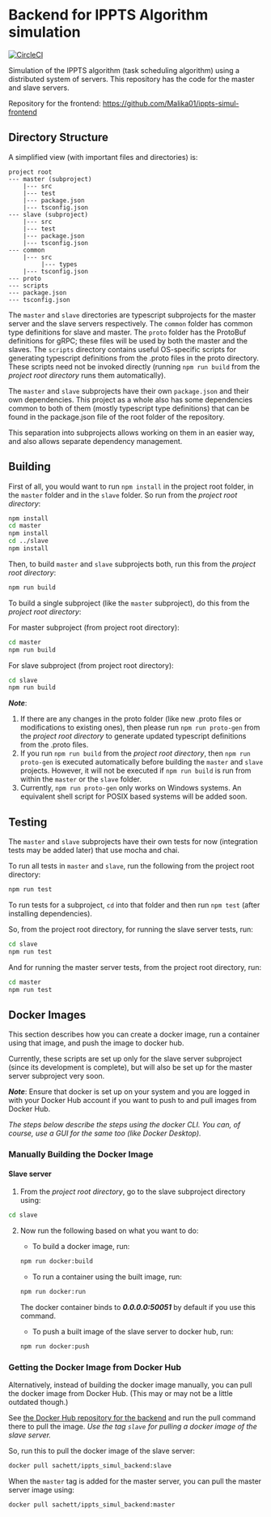 # Backend for IPPTS Algorithm simulation

[![CircleCI](https://circleci.com/gh/souris-dev/ippts-simul-backend.svg?style=svg)](https://circleci.com/gh/souris-dev/ippts-simul-backend)

Simulation of the IPPTS algorithm (task scheduling algorithm) using a distributed system of servers. This repository has the code for the master and slave servers.

Repository for the frontend: https://github.com/Malika01/ippts-simul-frontend

## Directory Structure

A simplified view (with important files and directories) is:

```
project root
--- master (subproject)
    |--- src
    |--- test
    |--- package.json
    |--- tsconfig.json
--- slave (subproject)
    |--- src
    |--- test
    |--- package.json
    |--- tsconfig.json
--- common
    |--- src
         |--- types
    |--- tsconfig.json
--- proto
--- scripts
--- package.json
--- tsconfig.json
```

The `master` and `slave` directories are typescript subprojects for the master server and the slave servers respectively.
The `common` folder has common type definitions for slave and master. The `proto` folder has the ProtoBuf definitions for gRPC; these files will be used by both the master and the slaves.
The `scripts` directory contains useful OS-specific scripts for generating typescript definitions from the .proto files in the proto directory. These scripts need not be invoked directly (running `npm run build` from the *project root directory* runs them automatically).

The `master` and `slave` subprojects have their own `package.json` and their own dependencies. This project as a whole also has some dependencies common to both of them (mostly typescript type definitions) that can be found in the package.json file of the root folder of the repository.

This separation into subprojects allows working on them in an easier way, and also allows separate dependency management.

## Building

First of all, you would want to run `npm install` in the project root folder, in the `master` folder and in the `slave` folder. So run from the *project root directory*:

```sh
npm install
cd master
npm install
cd ../slave
npm install
```

Then, to build `master` and `slave` subprojects both, run this from the *project root directory*:

```sh
npm run build
```

To build a single subproject (like the `master` subproject), do this from the *project root directory*:

For master subproject (from project root directory):
```sh
cd master
npm run build
```

For slave subproject (from project root directory):
```sh
cd slave
npm run build
```

***Note***:
1. If there are any changes in the proto folder (like new .proto files or modifications to existing ones), then please run `npm run proto-gen` from the *project root directory* to generate updated typescript definitions from the .proto files. 
2. If you run `npm run build` from the *project root directory*, then `npm run proto-gen` is executed automatically before building the `master` and `slave` projects. However, it will not be executed if `npm run build` is run from within the `master` or the `slave` folder.
3. Currently, `npm run proto-gen` only works on Windows systems. An equivalent shell script for POSIX based systems will be added soon.

## Testing

The `master` and `slave` subprojects have their own tests for now (integration tests may be added later) that use mocha and chai.

To run all tests in `master` and `slave`, run the following from the project root directory:

```sh
npm run test
```

To run tests for a subproject, `cd` into that folder and then run `npm test` (after installing dependencies).

So, from the project root directory, for running the slave server tests, run:

```sh
cd slave
npm run test
```

And for running the master server tests, from the project root directory, run:

```sh
cd master
npm run test
```

## Docker Images

This section describes how you can create a docker image, run a container using that image, and push the image
to docker hub.

Currently, these scripts are set up only for the slave server subproject (since its development is complete), but will also be set up for the master server subproject very soon.

***Note***: Ensure that docker is set up on your system and you are logged in with your Docker Hub account if you want to push to and pull images from Docker Hub.

*The steps below describe the steps using the docker CLI. You can, of course, use a GUI for the same too (like Docker Desktop).*

### Manually Building the Docker Image

#### Slave server

1. From the *project root directory*, go to the slave subproject directory using:

```sh
cd slave
```

2. Now run the following based on what you want to do:
    - To build a docker image, run:

    ```sh
    npm run docker:build
    ```

    - To run a container using the built image, run:

    ```sh
    npm run docker:run
    ```

    The docker container binds to ***0.0.0.0:50051*** by default if you use this command.

    - To push a built image of the slave server to docker hub, run:

    ```sh
    npm run docker:push
    ```

### Getting the Docker Image from Docker Hub

Alternatively, instead of building the docker image manually, you can pull the docker image from Docker Hub.
(This may or may not be a little outdated though.)


See [the Docker Hub repository for the backend](https://hub.docker.com/r/sachett/ippts_simul_backend) and run the pull command there to pull the image. *Use the tag `slave` for pulling a docker image of the slave server.*

So, run this to pull the docker image of the slave server:

```sh
docker pull sachett/ippts_simul_backend:slave
```

When the `master` tag is added for the master server, you can pull the master server image using:

```sh
docker pull sachett/ippts_simul_backend:master
```
